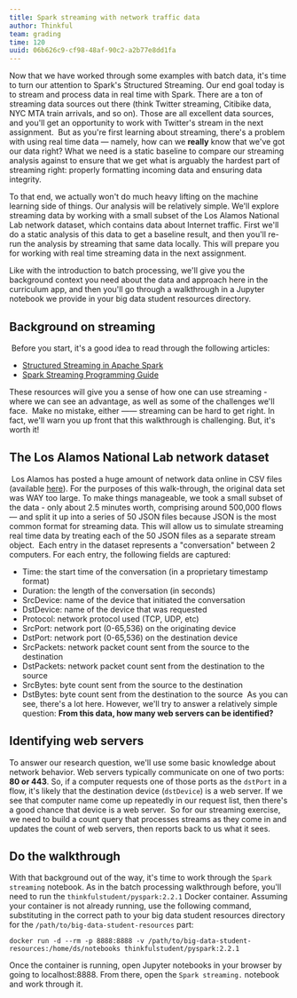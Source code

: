 ```yaml
---
title: Spark streaming with network traffic data
author: Thinkful
team: grading
time: 120
uuid: 06b626c9-cf98-48af-90c2-a2b77e8dd1fa
---
```


Now that we have worked through some examples with batch data, it's time to turn our attention to Spark's Structured Streaming. Our end goal today is to stream and process data in real time with Spark. There are a ton of streaming data sources out there (think Twitter streaming, Citibike data, NYC MTA train arrivals, and so on). Those are all excellent data sources, and you'll get an opportunity to work with Twitter's stream in the next assignment.
​
But as you're first learning about streaming, there's a problem with using real time data — namely, how can we **really** know that we've got our data right? What we need is a static baseline to compare our streaming analysis against to ensure that we get what is arguably the hardest part of streaming right: properly formatting incoming data and ensuring data integrity.

To that end, we actually won't do much heavy lifting on the machine learning side of things. Our analysis will be relatively simple. We'll explore streaming data by working with a small subset of the Los Alamos National Lab network dataset, which contains data about Internet traffic. First we'll do a static analysis of this data to get a baseline result, and then you'll re-run the analysis by streaming that same data locally. This will prepare you for working with real time streaming data in the next assignment.

Like with the introduction to batch processing, we'll give you the background context you need about the data and approach here in the curriculum app, and then you'll go through a walkthrough in a Jupyter notebook we provide in your big data student resources directory.

## Background on streaming
​
Before you start, it's a good idea to read through the following articles:

* [Structured Streaming in Apache Spark](https://databricks.com/blog/2016/07/28/structured-streaming-in-apache-spark.html)
* [Spark Streaming Programming Guide](https://spark.apache.org/docs/latest/streaming-programming-guide.html)

These resources will give you a sense of how one can use streaming - where we can see an advantage, as well as some of the challenges we'll face.
​
Make no mistake, either —— streaming can be hard to get right. In fact, we'll warn you up front that this walkthrough is challenging. But, it's worth it!
​

## The Los Alamos National Lab network dataset
​
Los Alamos has posted a huge amount of network data online in CSV files (available [here](https://csr.lanl.gov/data/2017.html)). For the purposes of this walk-through, the original data set was WAY too large. To make things manageable, we took a small subset of the data - only about 2.5 minutes worth, comprising around 500,000 flows — and split it up into a series of 50 JSON files because JSON is the most common format for streaming data. This will allow us to simulate streaming real time data by treating each of the 50 JSON files as a separate stream object.
​
Each entry in the dataset represents a "conversation" between 2 computers. For each entry, the following fields are captured:

* Time: the start time of the conversation (in a proprietary timestamp format)
* Duration: the length of the conversation (in seconds)
* SrcDevice: name of the device that initiated the conversation
* DstDevice: name of the device that was requested
* Protocol: network protocol used (TCP, UDP, etc)
* SrcPort: network port (0-65,536) on the originating device
* DstPort: network port (0-65,536) on the destination device
* SrcPackets: network packet count sent from the source to the destination
* DstPackets: network packet count sent from the destination to the source
* SrcBytes: byte count sent from the source to the destination
* DstBytes: byte count sent from the destination to the source
​
As you can see, there's a lot here. However, we'll try to answer a relatively simple question:
**From this data, how many web servers can be identified?**
​

## Identifying web servers

To answer our research question, we'll use some basic knowledge about network behavior.  Web servers typically communicate on one of two ports: **80 or 443**. So, if a computer requests one of those ports as the `dstPort` in a flow, it's likely that the destination device (`dstDevice`) is a web server. If we see that computer name come up repeatedly in our request list, then there's a good chance that device is a web server.
​
So for our streaming exercise, we need to build a count query that processes streams as they come in and updates the count of web servers, then reports back to us what it sees.
​
## Do the walkthrough

With that background out of the way, it's time to work through the `Spark streaming` notebook. As in the batch processing walkthrough before, you'll need to run the `thinkfulstudent/pyspark:2.2.1` Docker container. Assuming your container is not already running, use the following command, substituting in the correct path to your big data student resources directory for the `/path/to/big-data-student-resources` part:

```
docker run -d --rm -p 8888:8888 -v /path/to/big-data-student-resources:/home/ds/notebooks thinkfulstudent/pyspark:2.2.1
```

Once the container is running, open Jupyter notebooks in your browser by going to localhost:8888. From there, open the `Spark streaming.` notebook and work through it.

